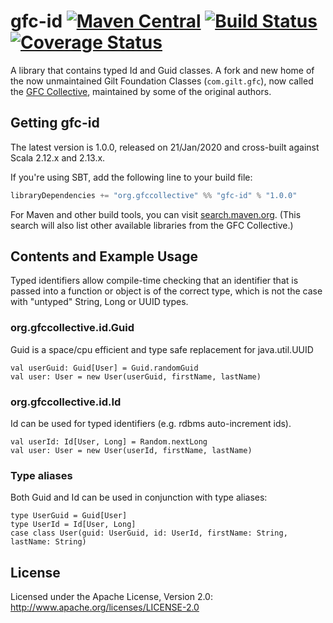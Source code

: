 # gfc-id [![Maven Central](https://maven-badges.herokuapp.com/maven-central/org.gfccollective/gfc-id_2.12/badge.svg?style=plastic)](https://maven-badges.herokuapp.com/maven-central/org.gfccollective/gfc-id_2.12) [![Build Status](https://github.com/gfc-collective/gfc-id/workflows/Scala%20CI/badge.svg)](https://github.com/gfc-collective/gfc-id/actions) [![Coverage Status](https://coveralls.io/repos/gfc-collective/gfc-id/badge.svg?branch=main&service=github)](https://coveralls.io/github/gfc-collective/gfc-id?branch=main)

A library that contains typed Id and Guid classes.
A fork and new home of the now unmaintained Gilt Foundation Classes (`com.gilt.gfc`), now called the [GFC Collective](https://github.com/gfc-collective), maintained by some of the original authors.

## Getting gfc-id

The latest version is 1.0.0, released on 21/Jan/2020 and cross-built against Scala 2.12.x and 2.13.x.

If you're using SBT, add the following line to your build file:

```scala
libraryDependencies += "org.gfccollective" %% "gfc-id" % "1.0.0"
```

For Maven and other build tools, you can visit [search.maven.org](http://search.maven.org/#search%7Cga%7C1%7Corg.gfccollective).
(This search will also list other available libraries from the GFC Collective.)

## Contents and Example Usage

Typed identifiers allow compile-time checking that an identifier that is passed into a
function or object is of the correct type, which is not the case with "untyped" String, 
Long or UUID types.

### org.gfccollective.id.Guid

Guid is a space/cpu efficient and type safe replacement for java.util.UUID

    val userGuid: Guid[User] = Guid.randomGuid
    val user: User = new User(userGuid, firstName, lastName)

### org.gfccollective.id.Id 

Id can be used for typed identifiers (e.g. rdbms auto-increment ids).

    val userId: Id[User, Long] = Random.nextLong
    val user: User = new User(userId, firstName, lastName)

### Type aliases

Both Guid and Id can be used in conjunction with type aliases:

    type UserGuid = Guid[User]
    type UserId = Id[User, Long]
    case class User(guid: UserGuid, id: UserId, firstName: String, lastName: String)

## License

Licensed under the Apache License, Version 2.0: http://www.apache.org/licenses/LICENSE-2.0


